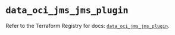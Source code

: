 # `data_oci_jms_jms_plugin`

Refer to the Terraform Registry for docs: [`data_oci_jms_jms_plugin`](https://registry.terraform.io/providers/oracle/oci/6.18.0/docs/data-sources/jms_jms_plugin).
